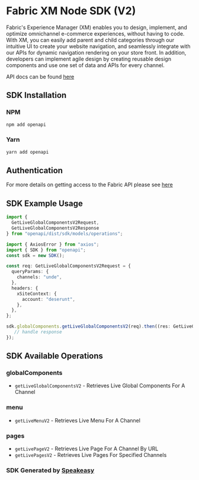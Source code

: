 # Fabric XM Node SDK (V2)

Fabric's Experience Manager (XM) enables you to design, implement, and optimize omnichannel e-commerce experiences, without having to code. With XM, you can easily add parent and child categories through our intuitive UI to create your website navigation, and seamlessly integrate with our APIs for dynamic navigation rendering on your store front. In addition, developers can implement agile design by creating reusable design components and use one set of data and APIs for every channel.

API docs can be found [here](https://knowledgebase.fabric.inc/docs/openapi/xm/v2/reference/)

<!-- Start SDK Installation -->
## SDK Installation

### NPM

```bash
npm add openapi
```

### Yarn

```bash
yarn add openapi
```
<!-- End SDK Installation -->

## Authentication 

For more details on getting access to the Fabric API please see [here](https://knowledgebase.fabric.inc/docs/developer-portal/xm-developer-guide/)

## SDK Example Usage
<!-- Start SDK Example Usage -->
```typescript
import {
  GetLiveGlobalComponentsV2Request,
  GetLiveGlobalComponentsV2Response
} from "openapi/dist/sdk/models/operations";

import { AxiosError } from "axios";
import { SDK } from "openapi";
const sdk = new SDK();

const req: GetLiveGlobalComponentsV2Request = {
  queryParams: {
    channels: "unde",
  },
  headers: {
    xSiteContext: {
      account: "deserunt",
    },
  },
};

sdk.globalComponents.getLiveGlobalComponentsV2(req).then((res: GetLiveGlobalComponentsV2Response | AxiosError) => {
   // handle response
});
```
<!-- End SDK Example Usage -->

<!-- Start SDK Available Operations -->
## SDK Available Operations


### globalComponents

* `getLiveGlobalComponentsV2` - Retrieves Live Global Components For A Channel

### menu

* `getLiveMenuV2` - Retrieves Live Menu For A Channel

### pages

* `getLivePageV2` - Retrieves Live Page For A Channel By URL
* `getLivePagesV2` - Retrieves Live Pages For Specified Channels
<!-- End SDK Available Operations -->

### SDK Generated by [Speakeasy](https://docs.speakeasyapi.dev/docs/using-speakeasy/client-sdks)
